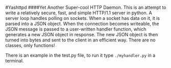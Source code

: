 #Yashttpd
####Yet Another Super-cool HTTP Daemon.
This is an attempt to write a relatively secure, fast, and simple HTTP/1.1 server in python. A server loop handles polling on sockets. When a socket has data on it, it is parsed into a JSON object. When the connection becomes writeable, the JSON message is passed to a user-written handler function, which generates a new JSON object in response. The new JSON object is then turned into bytes and sent to the client in an efficient way. There are no classes, only functions!

There is an example in the test.py file, to run it type ```./myhandler.py``` in a terminal.
